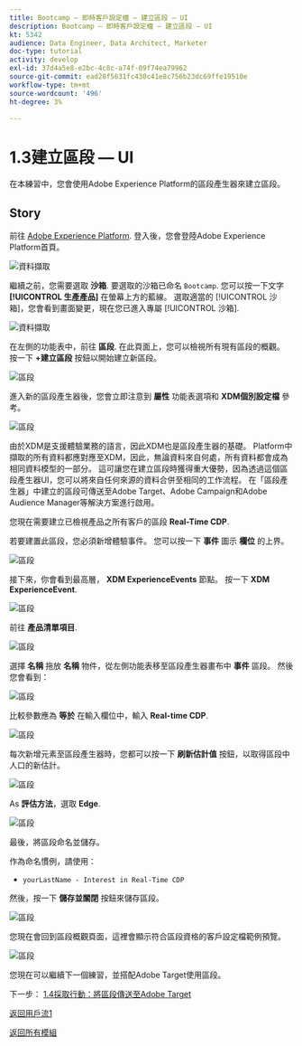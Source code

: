 ```yaml
---
title: Bootcamp — 即時客戶設定檔 — 建立區段 — UI
description: Bootcamp — 即時客戶設定檔 — 建立區段 — UI
kt: 5342
audience: Data Engineer, Data Architect, Marketer
doc-type: tutorial
activity: develop
exl-id: 37d4a5e8-e2bc-4c8c-a74f-09f74ea79962
source-git-commit: ead28f5631fc430c41e8c756b23dc69ffe19510e
workflow-type: tm+mt
source-wordcount: '496'
ht-degree: 3%

---
```


# 1.3建立區段 — UI

在本練習中，您會使用Adobe Experience Platform的區段產生器來建立區段。

## Story

前往 [Adobe Experience Platform](https://experience.adobe.com/platform). 登入後，您會登陸Adobe Experience Platform首頁。

![資料擷取](./images/home.png)

繼續之前，您需要選取 **沙箱**. 要選取的沙箱已命名 ``Bootcamp``. 您可以按一下文字 **[!UICONTROL 生產產品]** 在螢幕上方的藍線。 選取適當的 [!UICONTROL 沙箱]，您會看到畫面變更，現在您已進入專屬 [!UICONTROL 沙箱].

![資料擷取](./images/sb1.png)

在左側的功能表中，前往 **區段**. 在此頁面上，您可以檢視所有現有區段的概觀。 按一下 **+建立區段** 按鈕以開始建立新區段。

![區段](./images/menuseg.png)

進入新的區段產生器後，您會立即注意到 **屬性** 功能表選項和 **XDM個別設定檔** 參考。

![區段](./images/segmentationui.png)

由於XDM是支援體驗業務的語言，因此XDM也是區段產生器的基礎。 Platform中擷取的所有資料都應對應至XDM，因此，無論資料來自何處，所有資料都會成為相同資料模型的一部分。 這可讓您在建立區段時獲得重大優勢，因為透過這個區段產生器UI，您可以將來自任何來源的資料合併至相同的工作流程。 在「區段產生器」中建立的區段可傳送至Adobe Target、Adobe Campaign和Adobe Audience Manager等解決方案進行啟用。

您現在需要建立已檢視產品之所有客戶的區段 **Real-Time CDP**.

若要建置此區段，您必須新增體驗事件。 您可以按一下 **事件** 圖示 **欄位** 的上界。

![區段](./images/findee.png)

接下來，你會看到最高層， **XDM ExperienceEvents** 節點。 按一下 **XDM ExperienceEvent**.

![區段](./images/see.png)

前往 **產品清單項目**.

![區段](./images/plitems.png)

選擇 **名稱** 拖放 **名稱** 物件，從左側功能表移至區段產生器畫布中 **事件** 區段。 然後您會看到：

![區段](./images/eewebpdtlname.png)

比較參數應為 **等於** 在輸入欄位中，輸入 **Real-time CDP**.

![區段](./images/pv.png)

每次新增元素至區段產生器時，您都可以按一下 **刷新估計值** 按鈕，以取得區段中人口的新估計。

![區段](./images/refreshest.png)

As **評估方法**，選取 **Edge**.

![區段](./images/evedge.png)

最後，將區段命名並儲存。

作為命名慣例，請使用：

- `yourLastName - Interest in Real-Time CDP`

然後，按一下 **儲存並關閉** 按鈕來儲存區段。

![區段](./images/segmentname.png)

您現在會回到區段概觀頁面，這裡會顯示符合區段資格的客戶設定檔範例預覽。

![區段](./images/savedsegment.png)

您現在可以繼續下一個練習，並搭配Adobe Target使用區段。

下一步： [1.4採取行動：將區段傳送至Adobe Target](./ex4.md)

[返回用戶流1](./uc1.md)

[返回所有模組](../../overview.md)
